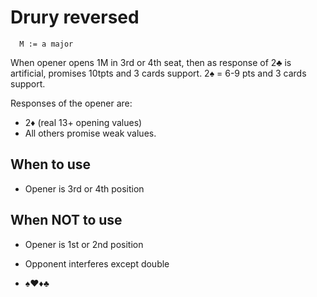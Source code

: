 # Drury reversed

````
  M := a major
````

When opener opens 1M in 3rd or 4th seat, then as response of 2♣ is artificial, promises 10tpts and 3 cards support. 2♠ = 6-9 pts and 3 cards support.

Responses of the opener are:
- 2♦ (real 13+ opening values)
- All others promise weak values. 

## When to use
- Opener is 3rd or 4th position


## When NOT to use
- Opener is 1st or 2nd position
- Opponent interferes except double

- ♠♥♦♣
